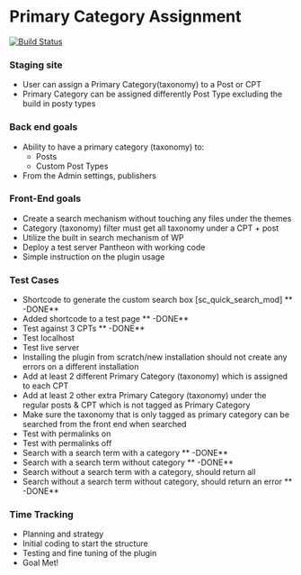 # Primary Category Assignment

[![Build Status](https://travis-ci.org/carl-alberto/Primary-Category-Assignment.svg?branch=master)](https://travis-ci.org/carl-alberto/Primary-Category-Assignment)

### Staging site

* User can assign a Primary Category(taxonomy) to a Post or CPT
* Primary Category can be assigned differently Post Type excluding the build in posty types

### Back end goals

* Ability to have a primary category (taxonomy) to:
    * Posts
    * Custom Post Types
* From the Admin settings, publishers

### Front-End goals

* Create a search mechanism without touching any files under the themes
* Category (taxonomy) filter must get all taxonomy under a CPT + post
* Utilize the built in search mechanism of WP
* Deploy a test server Pantheon with working code
* Simple instruction on the plugin usage

### Test Cases

* Shortcode to generate the custom search box [sc_quick_search_mod] ** -DONE**
* Added shortcode to a test page ** -DONE**
* Test against 3 CPTs ** -DONE**
* Test localhost
* Test live server
* Installing the plugin from scratch/new installation  should not create any errors on a different installation
* Add at least 2 different Primary Category (taxonomy) which is assigned to each CPT
* Add at least 2 other extra Primary Category (taxonomy) under the regular posts & CPT which is not tagged as Primary Category
* Make sure the taxonomy that is only tagged as primary category can be searched from the front end when searched
* Test with permalinks on
* Test with permalinks off
* Search with a search term with a category ** -DONE**
* Search with a search term without category ** -DONE**
* Search without a search term with a category, should return all
* Search without a search term without category, should return an error ** -DONE**

### Time Tracking

* Planning and strategy
* Initial coding to start the structure
* Testing and fine tuning of the plugin
* Goal Met!
